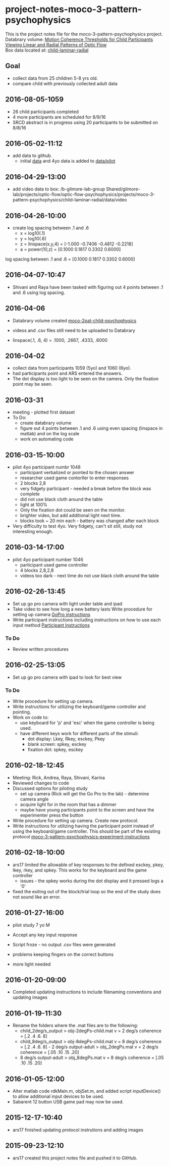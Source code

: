 # project-notes-moco-3-pattern-psychophysics

This is the project notes file for the moco-3-pattern-psychophysics project.
Databrary volume: [Motion Coherence Thresholds for Child Participants Viewing Linear and Radial Patterns of Optic Flow](https://nyu.databrary.org/volume/218)  
Box data located at: [child-laminar-radial](https://psu.app.box.com/files/0/f/6187178733/child-laminar-radial)  

## Goal
- collect data from 25 children 5-8 yrs old.
- compare child with previously collected adult data  

## 2016-08-05-1059

- 26 child participants completed  
- 4 more participants are scheduled for 8/9/16  
- SRCD abstract is in progress using 20 participants to be submitted on 8/8/16  

## 2016-05-02-11:12
- add data to github.
	- initial [data](https://github.com/gilmore-lab/moco-3-pattern-psychophysics/tree/master/child-laminar-radial/data) and 4yo data is added to [data/pilot](https://github.com/gilmore-lab/moco-3-pattern-psychophysics/tree/master/child-laminar-radial/data/pilot)

## 2016-04-29-13:00
- add video data to box: /b-gilmore-lab-group Shared/gilmore-lab/projects/optic-flow/optic-flow-psychophysics/projects/moco-3-pattern-psychophysics/child-laminar-radial/data/video 	

## 2016-04-26-10:00
- create log spacing between .1 and .6
  - x = log10(.1)
  - y = log10(.6)
  - z = linspace(x,y,4) = [-1.000 -0.7406 -0.4812 -0.2218]   
  - a = power(10,z) = [0.1000 0.1817 0.3302 0.6000]
  
 log spacing between .1 and .6 = [0.1000 0.1817 0.3302 0.6000]


## 2016-04-07-10:47
- Shivani and Raya have been tasked with figuring out 4 points between .1 and .6 using log spacing.

## 2016-04-06
- Databrary volume created [moco-2pat-child-psychophysics](https://nyu.databrary.org/volume/218)
- videos and .csv files still need to be uploaded to Databrary

- linspace(.1, .6, 4) = .1000, .2667, .4333, .6000

## 2016-04-02
- collect data from participants 1059 (5yo) and 1060 (6yo).
- had participants point and ARS entered the answers.
- The dot display is too light to be seen on the camera. Only the fixation point may be seen.

## 2016-03-31
- meeting - plotted first dataset
- To Do:
  - create databrary volume
  - figure out 4 points between .1 and .6 using even spacing (linspace in matlab) and on the log scale
  - work on automating code
  
## 2016-03-15-10:00
- pilot 4yo participant numbr 1048
  - participant verbalized or pointed to the chosen answer
  - researcher used game contorller to enter responses
  - 2 blocks 2,8
  - very fidgety participant - needed a break before the block was complete
  - did not use black cloth around the table 
  - light at 100%
  - Only the fixation dot could be seen on the monitor.
  - brighter video, but add additional light next time. 
  - blocks took ~ 20 min each - battery was changed after each block
- Very difficulty to test 4yo. Very fidgety, can't sit still, study not interesting enough.
  
  
  
## 2016-03-14-17:00
- pilot 4yo participant number 1046
   - participant used game controller
   - 4 blocks 2,8,2,8 
   - videos too dark - next time do not use black cloth around the table
 
## 2016-02-26-13:45
- Set up go pro camera with light under table and ipad
- Take video to see how long a new battery lasts
 Write procedure for setting up camera [GoPro instructions](notes/go-pro-instructions.md)
- Write participant instructions including instructions on how to use each input method [Participant Instructions](notes/moco-3pat-psychophysics-participant-instructions.md)

### To Do
- Review written procedures


## 2016-02-25-13:05
- Set up go pro camera with ipad to look for best view

### To Do
- Write procedure for setting up camera.  
- Write instructions for utilizing the keyboard/game controller and pointing. 
- Work on code to:  
   - use keyboard for 'p' and 'esc' when the game controller is being used.
   - have different keys work for different parts of the stimuli:
      - dot display: Lkey, Rkey, esckey, Pkey
      - blank screen: spkey, esckey
      - fixation dot: spkey, esckey
   
## 2016-02-18-12:45
- Meeting: Rick, Andrea, Raya, Shivani, Karina  
- Reviewed changes to code  
- Discussed options for piloting study  
   - set up camera (Rick will get the Go Pro to the lab) - determine camera angle  
   - acquire light for in the room that has a dimmer  
   - maybe have young participants point to the screen and have the experimenter press the button  
- Write procedure for setting up camera. Create new protocol. 
- Write instructions for utilizing having the participant point instead of using the keyboard/game controller. This should be part of the existing protocol [moco-3-pattern-psychophysics-experiment-instructions](gilmore-lab/moco-3-pattern-psychophysics/moco-3-pattern-psychophysics-experiment-instructions.md)   
  	
## 2016-02-18-10:00
- ars17 limited the allowable of key responses to the defined esckey, pkey, lkey, rkey, and spkey. This works for the keyboard and the game controller
	- issues - the spkey works during the dot display and it pressed logs a '0' 
- fixed the exiting out of the block/trial loop so the end of the study does not sound like an error.

## 2016-01-27-16:00
- pilot study 7 yo M

- Accept any key input response
- Script froze - no output .csv files were generated
- problems keeping fingers on the correct buttons
- more light needed

## 2016-01-20-09:00
- Completed updating instructions to include filenaming conventions and updating images 

## 2016-01-19-11:30
- Rename the folders where the .mat files are to the following:  
	- child_2deg/s_output > obj-2degPs-child.mat    v = 2 deg/s   coherence = [.2 .4 .6. 8]  
	- child_8deg/s_output > obj-8degPs-child.mat    v = 8 deg/s   coherence = [.2 .4 .6. 8]  	- 2 deg/s output-adult > obj_2degPs.mat	     v = 2 deg/s    coherence = [.05 .10 .15 .20]  
 	- 8 deg/s output-adult > obj_8degPs.mat	     v = 8 deg/s    coherence = [.05 .10 .15 .20] 

## 2016-01-05-12:00
- Alter matlab code rdkMain.m, objSet.m, and added script inputDevice() to allow additional input devices to be used.
- Sabarent 12 button USB game pad may now be used.

## 2015-12-17-10:40

- ars17 finished updating protocol instrutions and adding images


## 2015-09-23-12:10

- ars17 created this project notes file and pushed it to GitHub.







